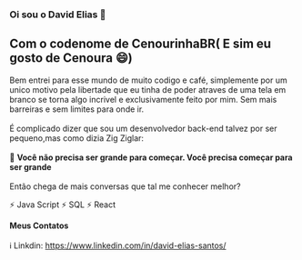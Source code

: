 ### Oi sou o David Elias 👋
## Com o codenome de CenourinhaBR( E sim eu gosto de Cenoura 😄)

Bem entrei para esse mundo de muito codigo e café, simplemente por um unico motivo pela libertade que eu tinha de poder atraves de uma tela em branco se torna algo incrivel e exclusivamente feito por mim. Sem mais barreiras e sem limites para onde ir.
<br>
<br>
É complicado dizer que sou um desenvolvedor back-end talvez por ser pequeno,mas como dizia Zig Ziglar:
<br>
<br>
💬  **Você não precisa ser grande para começar. Você precisa começar para ser grande**
<br>
<br>
Então chega de mais conversas que tal me conhecer melhor?

⚡ Java Script 
⚡ SQL
⚡ React 

**Meus Contatos**
<br>
<br>
ℹ️ Linkdin: <https://www.linkedin.com/in/david-elias-santos/>



<!--
**CenourinhaBR/CenourinhaBR** is a ✨ _special_ ✨ repository because its `README.md` (this file) appears on your GitHub profile.

Here are some ideas to get you started:

- 🔭 I’m currently working on ...
- 🌱 I’m currently learning ...
- 👯 I’m looking to collaborate on ...
- 🤔 I’m looking for help with ...
- 💬 Ask me about ...
- 📫 How to reach me: ...
- 😄 Pronouns: ...
- ⚡ Fun fact: ...
-->
